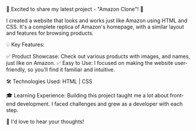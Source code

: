 🚀 Excited to share my latest project - "Amazon Clone"! 🎉

I created a website that looks and works just like Amazon using HTML and CSS. It's a complete replica of Amazon's homepage, with a similar layout and features for browsing products.

💡 Key Features:

✅ Product Showcase: Check out various products with images, and names, just like on Amazon.
✅ Easy to Use: I focused on making the website user-friendly, so you'll find it familiar and intuitive.

🛠 Technologies Used:
HTML | CSS

🎓 Learning Experience:
Building this project taught me a lot about front-end development. I faced challenges and grew as a developer with each step.

📢 I'd love to hear your thoughts!
